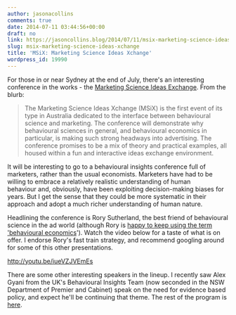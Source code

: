 ```yaml
---
author: jasonacollins
comments: true
date: 2014-07-11 03:44:56+00:00
draft: no
link: https://jasoncollins.blog/2014/07/11/msix-marketing-science-ideas-xchange/
slug: msix-marketing-science-ideas-xchange
title: 'MSiX: Marketing Science Ideas Xchange'
wordpress_id: 19990
---
```


For those in or near Sydney at the end of July, there's an interesting conference in the works - the [Marketing Science Ideas Exchange](http://msix.com.au/). From the blurb:


<blockquote>The Marketing Science Ideas Xchange (MSiX) is the first event of its type in Australia dedicated to the interface between behavioural science and marketing. The conference will demonstrate why behavioural sciences in general, and behavioural economics in particular, is making such strong headways into advertising. The conference promises to be a mix of theory and practical examples, all housed within a fun and interactive ideas exchange environment.</blockquote>


It will be interesting to go to a behavioural insights conference full of marketers, rather than the usual economists. Marketers have had to be willing to embrace a relatively realistic understanding of human behaviour and, obviously, have been exploiting decision-making biases for years. But I get the sense that they could be more systematic in their approach and adopt a much richer understanding of human nature.

Headlining the conference is Rory Sutherland, the best friend of behavioural science in the ad world (although Rory is [happy to keep using the term 'behavioural economics](https://www.directnewideas.com/magazine/?id=1352)'). Watch the video below for a taste of what is on offer. I endorse Rory's fast train strategy, and recommend googling around for some of this other presentations.

http://youtu.be/iueVZJVEmEs

There are some other interesting speakers in the lineup. I recently saw Alex Gyani from the UK's Behavioural Insights Team (now seconded in the NSW Department of Premier and Cabinet) speak on the need for evidence based policy, and expect he'll be continuing that theme. The rest of the program is [here](http://msix.com.au/agenda/day-1/).
